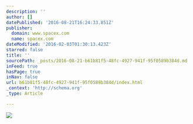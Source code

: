 ```yaml
---
description: ''
author: []
datePublished: '2016-08-21T16:24:33.851Z'
publisher:
  domain: www.spacex.com
  name: spacex.com
dateModified: '2016-02-03T01:30:13.423Z'
starred: false
title: ''
sourcePath: _posts/2016-08-21-b61b81f5-48fc-4927-941f-95f0589b384d.md
inFeed: true
hasPage: true
inNav: false
url: b61b81f5-48fc-4927-941f-95f0589b384d/index.html
_context: 'http://schema.org'
_type: Article

---
```

![](http://www.spacex.com/sites/spacex/files/images/dragon/interior_2.jpg)